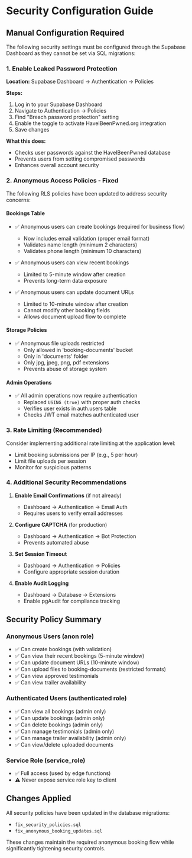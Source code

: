 # Security Configuration Guide

## Manual Configuration Required

The following security settings must be configured through the Supabase Dashboard as they cannot be set via SQL migrations:

### 1. Enable Leaked Password Protection

**Location:** Supabase Dashboard → Authentication → Policies

**Steps:**
1. Log in to your Supabase Dashboard
2. Navigate to Authentication → Policies
3. Find "Breach password protection" setting
4. Enable the toggle to activate HaveIBeenPwned.org integration
5. Save changes

**What this does:**
- Checks user passwords against the HaveIBeenPwned database
- Prevents users from setting compromised passwords
- Enhances overall account security

### 2. Anonymous Access Policies - Fixed

The following RLS policies have been updated to address security concerns:

#### Bookings Table
- ✅ Anonymous users can create bookings (required for business flow)
  - Now includes email validation (proper email format)
  - Validates name length (minimum 2 characters)
  - Validates phone length (minimum 10 characters)

- ✅ Anonymous users can view recent bookings
  - Limited to 5-minute window after creation
  - Prevents long-term data exposure

- ✅ Anonymous users can update document URLs
  - Limited to 10-minute window after creation
  - Cannot modify other booking fields
  - Allows document upload flow to complete

#### Storage Policies
- ✅ Anonymous file uploads restricted
  - Only allowed in 'booking-documents' bucket
  - Only in 'documents' folder
  - Only jpg, jpeg, png, pdf extensions
  - Prevents abuse of storage system

#### Admin Operations
- ✅ All admin operations now require authentication
  - Replaced `USING (true)` with proper auth checks
  - Verifies user exists in auth.users table
  - Checks JWT email matches authenticated user

### 3. Rate Limiting (Recommended)

Consider implementing additional rate limiting at the application level:

- Limit booking submissions per IP (e.g., 5 per hour)
- Limit file uploads per session
- Monitor for suspicious patterns

### 4. Additional Security Recommendations

1. **Enable Email Confirmations** (if not already)
   - Dashboard → Authentication → Email Auth
   - Requires users to verify email addresses

2. **Configure CAPTCHA** (for production)
   - Dashboard → Authentication → Bot Protection
   - Prevents automated abuse

3. **Set Session Timeout**
   - Dashboard → Authentication → Policies
   - Configure appropriate session duration

4. **Enable Audit Logging**
   - Dashboard → Database → Extensions
   - Enable pgAudit for compliance tracking

## Security Policy Summary

### Anonymous Users (anon role)
- ✅ Can create bookings (with validation)
- ✅ Can view their recent bookings (5-minute window)
- ✅ Can update document URLs (10-minute window)
- ✅ Can upload files to booking-documents (restricted formats)
- ✅ Can view approved testimonials
- ✅ Can view trailer availability

### Authenticated Users (authenticated role)
- ✅ Can view all bookings (admin only)
- ✅ Can update bookings (admin only)
- ✅ Can delete bookings (admin only)
- ✅ Can manage testimonials (admin only)
- ✅ Can manage trailer availability (admin only)
- ✅ Can view/delete uploaded documents

### Service Role (service_role)
- ✅ Full access (used by edge functions)
- ⚠️ Never expose service role key to client

## Changes Applied

All security policies have been updated in the database migrations:
- `fix_security_policies.sql`
- `fix_anonymous_booking_updates.sql`

These changes maintain the required anonymous booking flow while significantly tightening security controls.

